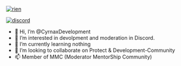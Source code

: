 <a href=""><img src="https://discord.c99.nl/widget/theme-3/629410780584083456.png" alt="rien"/></a>

[![discord](https://discord.com/api/guilds/670988997560107016/widget.png)](https://discord.gg/AaucX7B6xB)

- 👋 Hi, I’m @CyrnaxDevelopment
- 👀 I’m interested in devolpment and moderation in Discord.
- 🌱 I’m currently learning nothing
- 💞️ I’m looking to collaborate on Protect & Development-Community
- 📫 Member of MMC (Moderator MentorShip Community)

